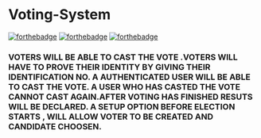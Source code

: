# Voting-System

[![forthebadge](https://forthebadge.com/images/badges/built-with-love.svg)](https://forthebadge.com)
[![forthebadge](https://forthebadge.com/images/badges/made-with-c.svg)](https://forthebadge.com)
[![forthebadge](https://forthebadge.com/images/badges/check-it-out.svg)](https://forthebadge.com)

### VOTERS WILL BE ABLE TO CAST THE VOTE .VOTERS WILL HAVE TO PROVE THEIR IDENTITY BY GIVING THEIR IDENTIFICATION NO. A AUTHENTICATED USER WILL BE ABLE TO CAST THE VOTE. A USER WHO HAS CASTED THE VOTE CANNOT CAST AGAIN.AFTER VOTING HAS FINISHED RESUTS WILL BE DECLARED. A SETUP OPTION BEFORE ELECTION STARTS , WILL ALLOW VOTER TO BE CREATED AND CANDIDATE CHOOSEN.
